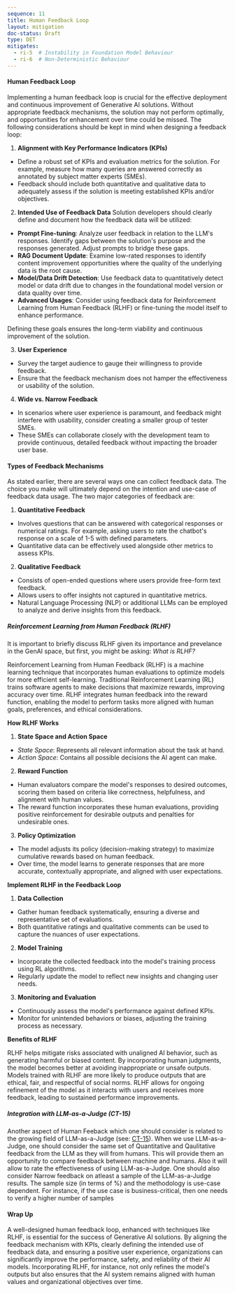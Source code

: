 ```yaml
---
sequence: 11
title: Human Feedback Loop
layout: mitigation
doc-status: Draft
type: DET
mitigates:
  - ri-5  # Instability in Foundation Model Behaviour
  - ri-6  # Non-Deterministic Behaviour
---
```


#### Human Feedback Loop

Implementing a human feedback loop is crucial for the effective deployment and continuous improvement of Generative AI solutions. Without appropriate feedback mechanisms, the solution may not perform optimally, and opportunities for enhancement over time could be missed. The following considerations should be kept in mind when designing a feedback loop:

1. **Alignment with Key Performance Indicators (KPIs)**

- Define a robust set of KPIs and evaluation metrics for the solution. For example, measure how many queries are answered correctly as annotated by subject matter experts (SMEs).
- Feedback should include both quantitative and qualitative data to adequately assess if the solution is meeting established KPIs and/or objectives.

2. **Intended Use of Feedback Data**
Solution developers should clearly define and document how the feedback data will be utilized:

- **Prompt Fine-tuning**: Analyze user feedback in relation to the LLM's responses. Identify gaps between the solution's purpose and the responses generated. Adjust prompts to bridge these gaps.
- **RAG Document Update**: Examine low-rated responses to identify content improvement opportunities where the quality of the underlying data is the root cause.
- **Model/Data Drift Detection**: Use feedback data to quantitatively detect model or data drift due to changes in the foundational model version or data quality over time.
- **Advanced Usages**: Consider using feedback data for Reinforcement Learning from Human Feedback (RLHF) or fine-tuning the model itself to enhance performance.

Defining these goals ensures the long-term viability and continuous improvement of the solution.

3. **User Experience**

- Survey the target audience to gauge their willingness to provide feedback.
- Ensure that the feedback mechanism does not hamper the effectiveness or usability of the solution.

4. **Wide vs. Narrow Feedback**

- In scenarios where user experience is paramount, and feedback might interfere with usability, consider creating a smaller group of tester SMEs.
- These SMEs can collaborate closely with the development team to provide continuous, detailed feedback without impacting the broader user base.

#### Types of Feedback Mechanisms
As stated earlier, there are several ways one can collect feedback data. The choice you make will ultimately depend on the intention and use-case of feedback data usage. The two major categories of feedback are: 

1. **Quantitative Feedback**

- Involves questions that can be answered with categorical responses or numerical ratings. For example, asking users to rate the chatbot's response on a scale of 1-5 with defined parameters.
- Quantitative data can be effectively used alongside other metrics to assess KPIs.

2. **Qualitative Feedback**

- Consists of open-ended questions where users provide free-form text feedback.
- Allows users to offer insights not captured in quantitative metrics.
- Natural Language Processing (NLP) or additional LLMs can be employed to analyze and derive insights from this feedback.

##### Reinforcement Learning from Human Feedback (RLHF)
It is important to briefly discuss RLHF given its importance and prevelance in the GenAI space, but first, you might be asking: *What is RLHF?*

Reinforcement Learning from Human Feedback (RLHF) is a machine learning technique that incorporates human evaluations to optimize models for more efficient self-learning. Traditional Reinforcement Learning (RL) trains software agents to make decisions that maximize rewards, improving accuracy over time. RLHF integrates human feedback into the reward function, enabling the model to perform tasks more aligned with human goals, preferences, and ethical considerations.

**How RLHF Works**

1. **State Space and Action Space**

- *State Space*: Represents all relevant information about the task at hand.
- *Action Space*: Contains all possible decisions the AI agent can make.

2. **Reward Function**

- Human evaluators compare the model's responses to desired outcomes, scoring them based on criteria like correctness, helpfulness, and alignment with human values.
- The reward function incorporates these human evaluations, providing positive reinforcement for desirable outputs and penalties for undesirable ones.

3. **Policy Optimization**

- The model adjusts its policy (decision-making strategy) to maximize cumulative rewards based on human feedback.
- Over time, the model learns to generate responses that are more accurate, contextually appropriate, and aligned with user expectations.

**Implement RLHF in the Feedback Loop**

1. **Data Collection**

- Gather human feedback systematically, ensuring a diverse and representative set of evaluations.
- Both quantitative ratings and qualitative comments can be used to capture the nuances of user expectations.

2. **Model Training**

- Incorporate the collected feedback into the model's training process using RL algorithms.
- Regularly update the model to reflect new insights and changing user needs.

3. **Monitoring and Evaluation**

- Continuously assess the model's performance against defined KPIs.
- Monitor for unintended behaviors or biases, adjusting the training process as necessary.

**Benefits of RLHF**

RLHF helps mitigate risks associated with unaligned AI behavior, such as generating harmful or biased content. By incorporating human judgments, the model becomes better at avoiding inappropriate or unsafe outputs. Models trained with RLHF are more likely to produce outputs that are ethical, fair, and respectful of social norms. RLHF allows for ongoing refinement of the model as it interacts with users and receives more feedback, leading to sustained performance improvements.

##### Integration with LLM-as-a-Judge (CT-15)
Another aspect of Human Feeback which one should consider is related to the growing field of LLM-as-a-Judge (see: [CT-15](./ct-15.md)). When we use LLM-as-a-Judge, one should consider the same set of Quantitative and Qaulitative feedback from the LLM as they will from humans. This will provide them an opportunity to compare feedback between machine and humans. Also it will allow to rate the effectiveness of using LLM-as-a-Judge. One should also consider Narrow feedback on atleast a sample of the LLM-as-a-Judge results. The sample size (in terms of %) and the methodology is use-case dependent. For instance, if the use case is business-critical, then one needs to verify a higher number of samples

#### Wrap Up
A well-designed human feedback loop, enhanced with techniques like RLHF, is essential for the success of Generative AI solutions. By aligning the feedback mechanism with KPIs, clearly defining the intended use of feedback data, and ensuring a positive user experience, organizations can significantly improve the performance, safety, and reliability of their AI models. Incorporating RLHF, for instance, not only refines the model's outputs but also ensures that the AI system remains aligned with human values and organizational objectives over time.
